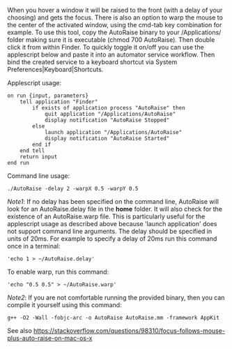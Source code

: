 When you hover a window it will be raised to the front (with a delay of your choosing) and gets the focus. There is
also an option to warp the mouse to the center of the activated window, using the cmd-tab key combination for example.
To use this tool, copy the AutoRaise binary to your /Applications/ folder making sure it is executable (chmod 700
AutoRaise). Then double click it from within Finder. To quickly toggle it on/off you can use the applescript below
and paste it into an automator service workflow. Then bind the created service to a keyboard shortcut via System
Preferences|Keyboard|Shortcuts.

Applescript usage:

    on run {input, parameters}
        tell application "Finder"
            if exists of application process "AutoRaise" then
                quit application "/Applications/AutoRaise"
                display notification "AutoRaise Stopped"
            else
                launch application "/Applications/AutoRaise"
                display notification "AutoRaise Started"
            end if
        end tell
        return input
    end run

Command line usage:

    ./AutoRaise -delay 2 -warpX 0.5 -warpY 0.5

*Note1*: If no delay has been specified on the command line, AutoRaise will look for an AutoRaise.delay file in the
**home** folder. It will also check for the existence of an AutoRaise.warp file. This is particularly useful for the
applescript usage as described above because 'launch application' does not support command line arguments. The delay
should be specified in units of 20ms. For example to specify a delay of 20ms run this command once in a terminal:

    'echo 1 > ~/AutoRaise.delay'

To enable warp, run this command:

    'echo "0.5 0.5" > ~/AutoRaise.warp'

*Note2*: If you are not comfortable running the provided binary, then you can compile it yourself using this command:

    g++ -O2 -Wall -fobjc-arc -o AutoRaise AutoRaise.mm -framework AppKit

See also https://stackoverflow.com/questions/98310/focus-follows-mouse-plus-auto-raise-on-mac-os-x
